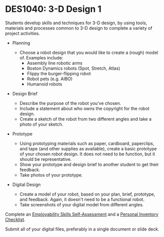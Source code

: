 # DES1040: 3-D Design 1

Students develop skills and techniques for 3-D design, by using tools, materials and processes common to 3-D design to complete a variety of project activities.

* Planning
  * Choose a robot design that you would like to create a (rough) model of. Examples include:
    * Assembly line robotic arms
    * Boston Dynamics robots (Spot, Stretch, Atlas)
    * Flippy the burger-flipping robot
    * Robot pets (e.g. AIBO)
    * Humanoid robots

* Design Brief
  * Describe the purpose of the robot you've chosen.
  * Include a statement about who owns the copyright for the robot design.
  * Create a sketch of the robot from two different angles and take a photo of your sketch.

* Prototype
  * Using prototyping materials such as paper, cardboard, paperclips, and tape (and other supplies as available), create a basic prototype of your chosen robot design. It does not need to be function, but it should be representative.
  * Show your prototype and design brief to another student to get their feedback.
  * Take photos of your prototype.

* Digital Design
  * Create a model of your robot, based on your plan, brief, prototype, and feedback. Again, it doesn't need to be a functional robot.
  * Take screenshots of your digital model from different angles.

Complete an [Employability Skills Self-Assessment](https://docs.google.com/forms/d/e/1FAIpQLSeg5oKGSpVoPOOobLzBy20qugNRzDVHIJ4GU4AR6stKZwMFeg/viewform?usp=pp_url&entry.1608836029=DES1040) and a [Personal Inventory Checklist](https://docs.google.com/forms/d/e/1FAIpQLSdOEdGul7Omr2ggimeQU-dwUKrWGPU9t52ocposyntKgm7Kjg/viewform?usp=pp_url&entry.1721107223=DES1040).

Submit all of your digital files, preferably in a single document or slide deck.
